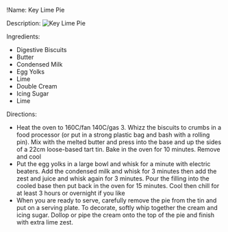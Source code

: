 !Name: Key Lime Pie

Description:
![Key Lime Pie](https://www.themealdb.com/images/media/meals/qpqtuu1511386216.jpg "Key Lime Pie")

Ingredients:
- Digestive Biscuits
- Butter
- Condensed Milk
- Egg Yolks
- Lime
- Double Cream
- Icing Sugar
- Lime

Directions:
- Heat the oven to 160C/fan 140C/gas 3. Whizz the biscuits to crumbs in a food processor (or put in a strong plastic bag and bash with a rolling pin). Mix with the melted butter and press into the base and up the sides of a 22cm loose-based tart tin. Bake in the oven for 10 minutes. Remove and cool
- Put the egg yolks in a large bowl and whisk for a minute with electric beaters. Add the condensed milk and whisk for 3 minutes then add the zest and juice and whisk again for 3 minutes. Pour the filling into the cooled base then put back in the oven for 15 minutes. Cool then chill for at least 3 hours or overnight if you like
- When you are ready to serve, carefully remove the pie from the tin and put on a serving plate. To decorate, softly whip together the cream and icing sugar. Dollop or pipe the cream onto the top of the pie and finish with extra lime zest.
